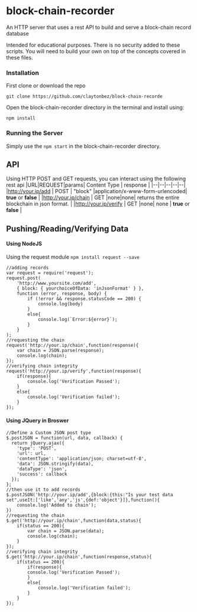 # block-chain-recorder
An HTTP server that uses a rest API to build and serve a block-chain record database

Intended for educational purposes. There is no security added to these scripts. You will need to build your own on top of the concepts covered in these files. 

### Installation
First clone or download the repo

    git clone https://github.com/claytonbez/block-chain-recorde

 Open the block-chain-recorder directory in the terminal and install using:

    npm install

### Running the Server
Simply use the `npm start` in the block-chain-recorder directory.

## API
Using HTTP POST and GET requests, you can interact using the following rest api
|URL|REQUEST|params| Content Type | response |
|--|--|--|--|--|
|http://your.ip/add | POST | "block" |application/x-www-form-urlencoded| **true** or **false** |
|http://your.ip/chain | GET |none|none| returns the entire blockchain in json format. |
|http://your.ip/verify | GET |none| none |  **true** or **false** |

## Pushing/Reading/Verifying Data
#### Using NodeJS
Using the request module `npm install request --save`
```
//adding records
var request = require('request');
request.post(
    'http://www.yoursite.com/add',
    { block: { yourchoiceOfData: 'inJsonFormat' } },
    function (error, response, body) {
        if (!error && response.statusCode == 200) {
            console.log(body)
        }
	    else{
		    console.log(`Error:${error}`);
        }
    }
);
//requesting the chain
request('http://your.ip/chain',function(response){
	var chain = JSON.parse(response);
	console.log(chain);
});
//verifying chain integrity 
request('http://your.ip/verify',function(response){
	if(response){
		console.log('Verification Passed');
	}
	else{
		console.log('Verification failed');
	}	
});
```
#### Using JQuery in Broswer
```
//Define a Custom JSON post type
$.postJSON = function(url, data, callback) {
  return jQuery.ajax({
    'type': 'POST',
    'url': url,
    'contentType': 'application/json; charset=utf-8',
    'data': JSON.stringify(data),
    'dataType': 'json',
    'success': callback
  });
};
//then use it to add records
$.postJSON('http://your.ip/add',{block:{this:"Is your test data set",useIt:['like','any','js',{def:'object'}]},function(){
	console.log('Added to chain');
})
//requesting the chain
$.get('http://your.ip/chain',function(data,status){
	if(status == 200){
		var chain = JSON.parse(data);
		console.log(chain);
	}
});
//verifying chain integrity 
$.get('http://your.ip/chain',function(response,status){
	if(status == 200){
		if(response){
		console.log('Verification Passed');
		}
		else{
			console.log('Verification failed');
		}	
	}
});

```
